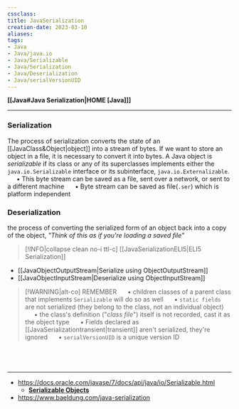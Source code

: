 ```yaml
---
cssclass:
title: JavaSerialization
creation-date: 2023-03-10
aliases:
tags:
- Java
- Java/java.io
- Java/Serializable
- Java/Serialization
- Java/Deserialization
- Java/serialVersionUID
---
```

**[[Java#Java Serialization|HOME [Java]]]**

---
### Serialization
The process of serialization converts the state of an [[JavaClass&Object|object]] into a stream of bytes. If we want to store an object in a file, it is necessary to convert it into bytes. A Java object is *serializable* if its class or any of its superclasses implements either the `java.io.Serializable` interface or its subinterface, `java.io.Externalizable`.
$\quad$ ▪ This byte stream can be saved as a file, sent over a network, or sent to a different machine
$\quad$ ▪ Byte stream can be saved as file(`.ser`) which is platform independent

### Deserialization
the process of converting the serialized form of an object back into a copy of the object, *"Think of this as if you're loading a saved file"*

>[!INFO|collapse clean no-i ttl-c] [[JavaSerializationELI5|ELI5 Serialization]]

- [[JavaObjectOutputStream|Serialize using ObjectOutputStream]]
- [[JavaObjectInputStream|Deserialize using ObjectInputStream]]

>[!WARNING|alt-co] REMEMBER
> $\quad$ ▪ children classes of a parent class that implements `Serializable` will do so as well
> $\quad$ ▪ `static fields` are not serialized (they belong to the class, not an individual object)
> $\quad$ ▪ the class's definition ("*class file*") itself is not recorded, cast it as the object type
> $\quad$ ▪ Fields declared as [[JavaSerializationtransient|transient]] aren't serialized, they're ignored
> $\quad$ ▪ `serialVersionUID` is a unique version ID

<br>

# 
---
- https://docs.oracle.com/javase/7/docs/api/java/io/Serializable.html
	- **[Serializable Objects](https://docs.oracle.com/javase/tutorial/jndi/objects/serial.html)**
- https://www.baeldung.com/java-serialization
